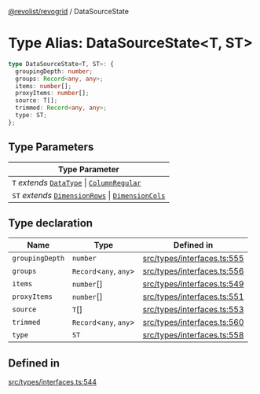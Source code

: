 [@revolist/revogrid](README.md) / DataSourceState

# Type Alias: DataSourceState\<T, ST\>

```ts
type DataSourceState<T, ST>: {
  groupingDepth: number;
  groups: Record<any, any>;
  items: number[];
  proxyItems: number[];
  source: T[];
  trimmed: Record<any, any>;
  type: ST;
};
```

## Type Parameters

| Type Parameter |
| ------ |
| `T` *extends* [`DataType`](TypeAlias.DataType.md) \| [`ColumnRegular`](Interface.ColumnRegular.md) |
| `ST` *extends* [`DimensionRows`](TypeAlias.DimensionRows.md) \| [`DimensionCols`](TypeAlias.DimensionCols.md) |

## Type declaration

| Name | Type | Defined in |
| ------ | ------ | ------ |
| `groupingDepth` | `number` | [src/types/interfaces.ts:555](https://github.com/revolist/revogrid/blob/74012ec30398bf39d0acc929bd7f7963856aba4e/src/types/interfaces.ts#L555) |
| `groups` | `Record`\<`any`, `any`\> | [src/types/interfaces.ts:556](https://github.com/revolist/revogrid/blob/74012ec30398bf39d0acc929bd7f7963856aba4e/src/types/interfaces.ts#L556) |
| `items` | `number`[] | [src/types/interfaces.ts:549](https://github.com/revolist/revogrid/blob/74012ec30398bf39d0acc929bd7f7963856aba4e/src/types/interfaces.ts#L549) |
| `proxyItems` | `number`[] | [src/types/interfaces.ts:551](https://github.com/revolist/revogrid/blob/74012ec30398bf39d0acc929bd7f7963856aba4e/src/types/interfaces.ts#L551) |
| `source` | `T`[] | [src/types/interfaces.ts:553](https://github.com/revolist/revogrid/blob/74012ec30398bf39d0acc929bd7f7963856aba4e/src/types/interfaces.ts#L553) |
| `trimmed` | `Record`\<`any`, `any`\> | [src/types/interfaces.ts:560](https://github.com/revolist/revogrid/blob/74012ec30398bf39d0acc929bd7f7963856aba4e/src/types/interfaces.ts#L560) |
| `type` | `ST` | [src/types/interfaces.ts:558](https://github.com/revolist/revogrid/blob/74012ec30398bf39d0acc929bd7f7963856aba4e/src/types/interfaces.ts#L558) |

## Defined in

[src/types/interfaces.ts:544](https://github.com/revolist/revogrid/blob/74012ec30398bf39d0acc929bd7f7963856aba4e/src/types/interfaces.ts#L544)
